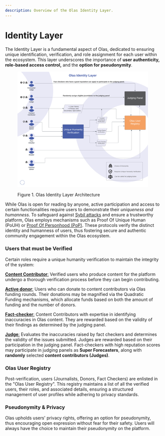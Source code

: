 ```yaml
---
description: Overview of the Olas Identity Layer.
---
```


# Identity Layer

The Identity Layer is a fundamental aspect of Olas, dedicated to ensuring unique identification, verification, and role assignment for each user within the ecosystem. This layer underscores the importance of **user authenticity, role-based access control,** and the **option for pseudonymity**.

<figure><img src="../.gitbook/assets/Olas Identity Layer (1).png" alt=""><figcaption><p>Figure 1. Olas Identity Layer Architecture</p></figcaption></figure>

While Olas is open for reading by anyone, active participation and access to certain functionalities require users to demonstrate their _uniqueness and humanness_. To safeguard against [Sybil attacks](https://en.wikipedia.org/wiki/Sybil\_attack) and ensure a trustworthy platform, Olas employs mechanisms such as Proof Of Unique Human (PoUH) or [Proof Of Personhood (PoP)](https://en.wikipedia.org/wiki/Proof\_of\_personhood). These protocols verify the distinct identity and humanness of users, thus fostering secure and authentic community engagement within the Olas ecosystem.

### Users that must be Verified

Certain roles require a unique humanity verification to maintain the integrity of the system:

[**Content Contributor**:](../participants/content-contributor.md) Verified users who produce content for the platform undergo a thorough verification process before they can begin contributing.

[**Active donor**:](broken-reference) Users who can donate to content contributors via Olas funding rounds. Their donations may be magnified via the Quadratic Funding mechanisms, which allocate funds based on both the amount of funding and the number of donors.&#x20;

[**Fact-checker**:](broken-reference) Content Contributors with expertise in identifying inaccuracies in Olas content. They are rewarded based on the validity of their findings as determined by the judging panel.&#x20;

[**Judge**:](broken-reference) Evaluates the inaccuracies raised by fact checkers and determines the validity of the issues submitted. Judges are rewarded based on their participation in the judging panel. Fact-checkers with high reputation scores may participate in judging panels as **Super Forecasters**, along with **randomly** selected **content contributors (Judges)**.&#x20;

### Olas User Registry

Post-verification, users (Journalists, Donors, Fact Checkers) are enlisted in the "Olas User Registry". This registry maintains a list of all the verified users, their roles, and associated details, ensuring a structured management of user profiles while adhering to privacy standards.

### Pseudonymity & Privacy

Olas upholds users' privacy rights, offering an option for pseudonymity, thus encouraging open expression without fear for their safety. Users will always have the choice to maintain their pseudonymity on the platform.&#x20;
